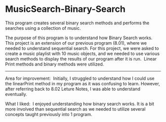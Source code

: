 # MusicSearch-Binary-Search
This program creates several binary search methods and performs the searches using a collection of music.


The purpose of this program is to understand how Binary Search works. This project is an extension of our previous program (8.01), 
where we needed to understand sequential search. For this project, we were asked to create a music playlist with 10 music objects, 
and we needed to use various search methods to display the results of our program after it is run. 
Linear Print methods and binary methods were utilized. 

------------------------------------------------------------------------------------------------

Area for improvement: 
Initially, I struggled to understand how I could use the linearPrint method in my program as it was confusing to learn. 
However, after referring back to 8.02 Leture Notes, I was able to understand eventually. 

What I liked: 
I enjoyed understanding how binary search works. It is a bit more involved than sequential search as we 
needed to utilize several concepts taught previously into 1 program. 
